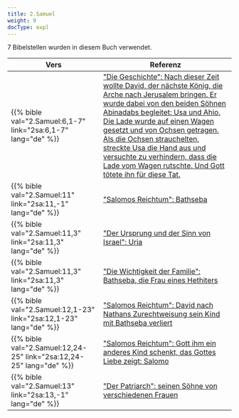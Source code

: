 ```yaml
---
title: 2.Samuel
weight: 9
docType: expl
---
```


7 Bibelstellen wurden in diesem Buch verwendet.

| Vers | Referenz |
|-------|-----------|
| {{% bible val="2.Samuel:6,1-7" link="2sa:6,1-7" lang="de" %}} | ["Die Geschichte": Nach dieser Zeit wollte David, der nächste König, die Arche nach Jerusalem bringen. Er wurde dabei von den beiden Söhnen Abinadabs begleitet: Usa und Ahio. Die Lade wurde auf einen Wagen gesetzt und von Ochsen getragen. Als die Ochsen strauchelten, streckte Usa die Hand aus und versuchte zu verhindern, dass die Lade vom Wagen rutschte. Und Gott tötete ihn für diese Tat.](/expl/bible/creation/the-story-of-uzzah#None) |
| {{% bible val="2.Samuel:11" link="2sa:11,-1" lang="de" %}} | ["Salomos Reichtum": Bathseba](/expl/content/beasts/666-the-number-of-the-beast#e63a) |
| {{% bible val="2.Samuel:11,3" link="2sa:11,3" lang="de" %}} | ["Der Ursprung und der Sinn von Israel": Uria](/appl/background/israel/_index#bfb6) |
| {{% bible val="2.Samuel:11,3" link="2sa:11,3" lang="de" %}} | ["Die Wichtigkeit der Familie": Bathseba, die Frau eines Hethiters](/expl/background/israel/the-role-of-family-in-the-bible#7234) |
| {{% bible val="2.Samuel:12,1-23" link="2sa:12,1-23" lang="de" %}} | ["Salomos Reichtum": David nach Nathans Zurechtweisung sein Kind mit Bathseba verliert](/expl/content/beasts/666-the-number-of-the-beast#e63a) |
| {{% bible val="2.Samuel:12,24-25" link="2sa:12,24-25" lang="de" %}} | ["Salomos Reichtum": Gott ihm ein anderes Kind schenkt, das Gottes Liebe zeigt: Salomo](/expl/content/beasts/666-the-number-of-the-beast#e63a) |
| {{% bible val="2.Samuel:13" link="2sa:13,-1" lang="de" %}} | ["Der Patriarch": seinen Söhne von verschiedenen Frauen](/expl/background/israel/the-role-of-family-in-the-bible#75b9) |
